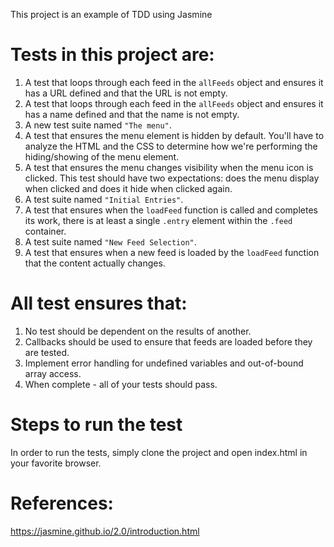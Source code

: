 This project is an example of TDD using Jasmine

# Tests in this project are:

1. A test that loops through each feed in the `allFeeds` object and ensures it has a URL defined and that the URL is not empty.
2. A test that loops through each feed in the `allFeeds` object and ensures it has a name defined and that the name is not empty.
3. A new test suite named `"The menu"`.
4. A test that ensures the menu element is hidden by default. You'll have to analyze the HTML and the CSS to determine how we're performing the hiding/showing of the menu element.
5. A test that ensures the menu changes visibility when the menu icon is clicked. This test should have two expectations: does the menu display when clicked and does it hide when clicked again.
6. A test suite named `"Initial Entries"`.
7. A test that ensures when the `loadFeed` function is called and completes its work, there is at least a single `.entry` element within the `.feed` container.
8. A test suite named `"New Feed Selection"`.
9. A test that ensures when a new feed is loaded by the `loadFeed` function that the content actually changes.

# All test ensures that:

1. No test should be dependent on the results of another.
2. Callbacks should be used to ensure that feeds are loaded before they are tested.
3. Implement error handling for undefined variables and out-of-bound array access.
4. When complete - all of your tests should pass. 

# Steps to run the test

In order to run the tests, simply clone the project and open index.html in your favorite browser.


# References:

https://jasmine.github.io/2.0/introduction.html
